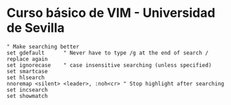 
Curso básico de VIM - Universidad de Sevilla
============================================

~~~
" Make searching better
set gdefault      " Never have to type /g at the end of search / replace again
set ignorecase    " case insensitive searching (unless specified)
set smartcase
set hlsearch
nnoremap <silent> <leader>, :noh<cr> " Stop highlight after searching
set incsearch
set showmatch
~~~
